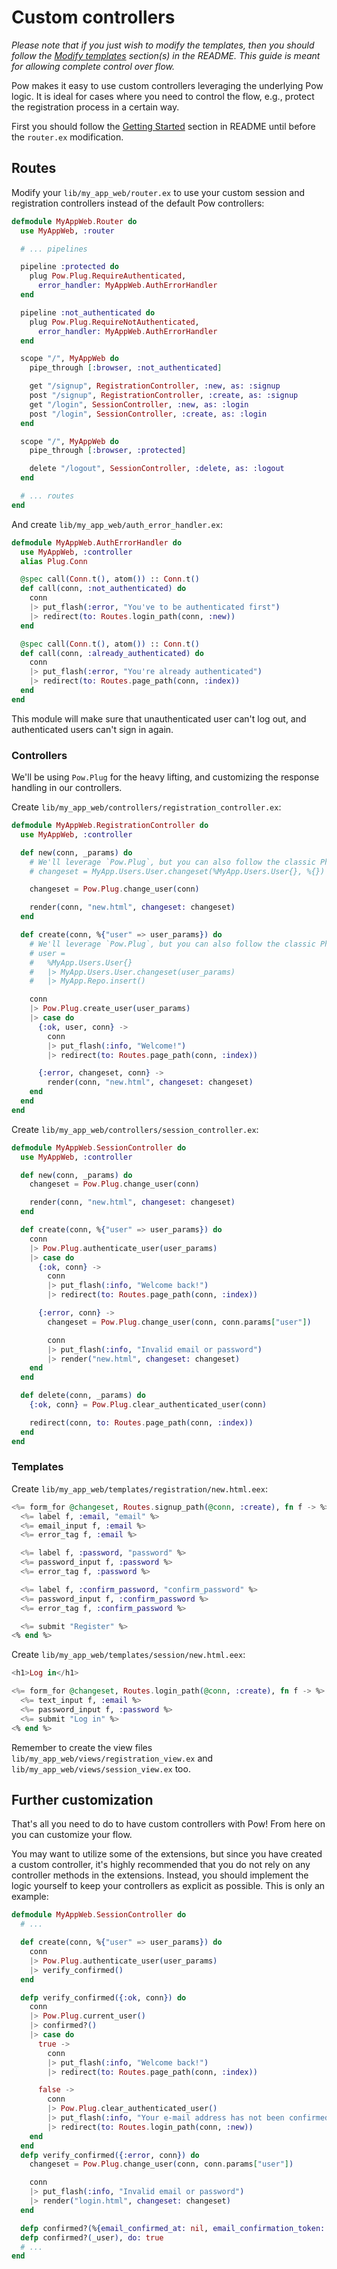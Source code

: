 # Custom controllers

*Please note that if you just wish to modify the templates, then you should follow the [Modify templates](../README.md#modify-templates) section(s) in the README. This guide is meant for allowing complete control over flow.*

Pow makes it easy to use custom controllers leveraging the underlying Pow logic. It is ideal for cases where you need to control the flow, e.g., protect the registration process in a certain way.

First you should follow the [Getting Started](../README.md#getting-started) section in README until before the `router.ex` modification.

## Routes

Modify your `lib/my_app_web/router.ex` to use your custom session and registration controllers instead of the default Pow controllers:

```elixir
defmodule MyAppWeb.Router do
  use MyAppWeb, :router

  # ... pipelines

  pipeline :protected do
    plug Pow.Plug.RequireAuthenticated,
      error_handler: MyAppWeb.AuthErrorHandler
  end

  pipeline :not_authenticated do
    plug Pow.Plug.RequireNotAuthenticated,
      error_handler: MyAppWeb.AuthErrorHandler
  end

  scope "/", MyAppWeb do
    pipe_through [:browser, :not_authenticated]

    get "/signup", RegistrationController, :new, as: :signup
    post "/signup", RegistrationController, :create, as: :signup
    get "/login", SessionController, :new, as: :login
    post "/login", SessionController, :create, as: :login
  end

  scope "/", MyAppWeb do
    pipe_through [:browser, :protected]

    delete "/logout", SessionController, :delete, as: :logout
  end

  # ... routes
end
```

And create `lib/my_app_web/auth_error_handler.ex`:

```elixir
defmodule MyAppWeb.AuthErrorHandler do
  use MyAppWeb, :controller
  alias Plug.Conn

  @spec call(Conn.t(), atom()) :: Conn.t()
  def call(conn, :not_authenticated) do
    conn
    |> put_flash(:error, "You've to be authenticated first")
    |> redirect(to: Routes.login_path(conn, :new))
  end

  @spec call(Conn.t(), atom()) :: Conn.t()
  def call(conn, :already_authenticated) do
    conn
    |> put_flash(:error, "You're already authenticated")
    |> redirect(to: Routes.page_path(conn, :index))
  end
end
```

This module will make sure that unauthenticated user can't log out, and authenticated users can't sign in again.

### Controllers

We'll be using `Pow.Plug` for the heavy lifting, and customizing the response handling in our controllers.

Create `lib/my_app_web/controllers/registration_controller.ex`:

```elixir
defmodule MyAppWeb.RegistrationController do
  use MyAppWeb, :controller

  def new(conn, _params) do
    # We'll leverage `Pow.Plug`, but you can also follow the classic Phoenix way:
    # changeset = MyApp.Users.User.changeset(%MyApp.Users.User{}, %{})

    changeset = Pow.Plug.change_user(conn)

    render(conn, "new.html", changeset: changeset)
  end

  def create(conn, %{"user" => user_params}) do
    # We'll leverage `Pow.Plug`, but you can also follow the classic Phoenix way:
    # user =
    #   %MyApp.Users.User{}
    #   |> MyApp.Users.User.changeset(user_params)
    #   |> MyApp.Repo.insert()

    conn
    |> Pow.Plug.create_user(user_params)
    |> case do
      {:ok, user, conn} ->
        conn
        |> put_flash(:info, "Welcome!")
        |> redirect(to: Routes.page_path(conn, :index))

      {:error, changeset, conn} ->
        render(conn, "new.html", changeset: changeset)
    end
  end
end
```

Create `lib/my_app_web/controllers/session_controller.ex`:

```elixir
defmodule MyAppWeb.SessionController do
  use MyAppWeb, :controller

  def new(conn, _params) do
    changeset = Pow.Plug.change_user(conn)

    render(conn, "new.html", changeset: changeset)
  end

  def create(conn, %{"user" => user_params}) do
    conn
    |> Pow.Plug.authenticate_user(user_params)
    |> case do
      {:ok, conn} ->
        conn
        |> put_flash(:info, "Welcome back!")
        |> redirect(to: Routes.page_path(conn, :index))

      {:error, conn} ->
        changeset = Pow.Plug.change_user(conn, conn.params["user"])

        conn
        |> put_flash(:info, "Invalid email or password")
        |> render("new.html", changeset: changeset)
    end
  end

  def delete(conn, _params) do
    {:ok, conn} = Pow.Plug.clear_authenticated_user(conn)

    redirect(conn, to: Routes.page_path(conn, :index))
  end
end
```

### Templates

Create `lib/my_app_web/templates/registration/new.html.eex`:

```elixir
<%= form_for @changeset, Routes.signup_path(@conn, :create), fn f -> %>
  <%= label f, :email, "email" %>
  <%= email_input f, :email %>
  <%= error_tag f, :email %>

  <%= label f, :password, "password" %>
  <%= password_input f, :password %>
  <%= error_tag f, :password %>

  <%= label f, :confirm_password, "confirm_password" %>
  <%= password_input f, :confirm_password %>
  <%= error_tag f, :confirm_password %>

  <%= submit "Register" %>
<% end %>
```

Create `lib/my_app_web/templates/session/new.html.eex`:

```elixir
<h1>Log in</h1>

<%= form_for @changeset, Routes.login_path(@conn, :create), fn f -> %>
  <%= text_input f, :email %>
  <%= password_input f, :password %>
  <%= submit "Log in" %>
<% end %>
```

Remember to create the view files `lib/my_app_web/views/registration_view.ex` and `lib/my_app_web/views/session_view.ex` too.

## Further customization

That's all you need to do to have custom controllers with Pow! From here on you can customize your flow.

You may want to utilize some of the extensions, but since you have created a custom controller, it's highly recommended that you do not rely on any controller methods in the extensions. Instead, you should implement the logic yourself to keep your controllers as explicit as possible. This is only an example:

```elixir
defmodule MyAppWeb.SessionController do
  # ...

  def create(conn, %{"user" => user_params}) do
    conn
    |> Pow.Plug.authenticate_user(user_params)
    |> verify_confirmed()
  end

  defp verify_confirmed({:ok, conn}) do
    conn
    |> Pow.Plug.current_user()
    |> confirmed?()
    |> case do
      true ->
        conn
        |> put_flash(:info, "Welcome back!")
        |> redirect(to: Routes.page_path(conn, :index))

      false ->
        conn
        |> Pow.Plug.clear_authenticated_user()
        |> put_flash(:info, "Your e-mail address has not been confirmed.")
        |> redirect(to: Routes.login_path(conn, :new))
    end
  end
  defp verify_confirmed({:error, conn}) do
    changeset = Pow.Plug.change_user(conn, conn.params["user"])

    conn
    |> put_flash(:info, "Invalid email or password")
    |> render("login.html", changeset: changeset)
  end

  defp confirmed?(%{email_confirmed_at: nil, email_confirmation_token: token}) when not is_nil(token), do: false
  defp confirmed?(_user), do: true
  # ...
end
```
